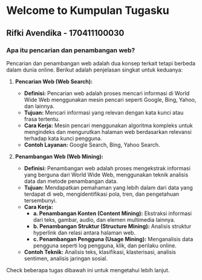 # Welcome to Kumpulan Tugasku
## Rifki Avendika - 170411100030
<!--This is a small sample book to give you a feel for how book content is-->
<!--structured.-->
<!--It shows off a few of the major file types, as well as some sample content.-->
<!--It does not go in-depth into any particular topic - check out [the Jupyter Book documentation](https://jupyterbook.org) for more information.-->

<!--Check out the content pages bundled with this sample book to see more.-->

### Apa itu pencarian dan penambangan web?
Pencarian dan penambangan web adalah dua konsep terkait tetapi berbeda dalam dunia online. Berikut adalah penjelasan singkat untuk keduanya:

1. **Pencarian Web (Web Search):**
   - **Definisi:** Pencarian web adalah proses mencari informasi di World Wide Web menggunakan mesin pencari seperti Google, Bing, Yahoo, dan lainnya.
   - **Tujuan:** Mencari informasi yang relevan dengan kata kunci atau frasa tertentu.
   - **Cara Kerja:** Mesin pencari menggunakan algoritma kompleks untuk mengindeks dan mengurutkan halaman web berdasarkan relevansi terhadap kata kunci pengguna.
   - **Contoh Layanan:** Google Search, Bing, Yahoo Search.

2. **Penambangan Web (Web Mining):**
   - **Definisi:** Penambangan web adalah proses mengekstrak informasi yang berguna dari World Wide Web, menggunakan teknik analisis data dan metode penambangan data.
   - **Tujuan:** Mendapatkan pemahaman yang lebih dalam dari data yang terdapat di web, mengidentifikasi pola, tren, dan pengetahuan tersembunyi.
   - **Cara Kerja:**
     - **a. Penambangan Konten (Content Mining):** Ekstraksi informasi dari teks, gambar, audio, dan elemen multimedia lainnya.
     - **b. Penambangan Struktur (Structure Mining):** Analisis struktur hyperlink dan relasi antara halaman web.
     - **c. Penambangan Pengguna (Usage Mining):** Menganalisis data pengguna seperti log pengguna, klik, dan perilaku online.
   - **Contoh Teknik:** Analisis teks, klasifikasi, klasterisasi, analisis sentimen, analisis jaringan sosial.

Check beberapa tugas dibawah ini untuk mengetahui lebih lanjut.

```{tableofcontents}
```
